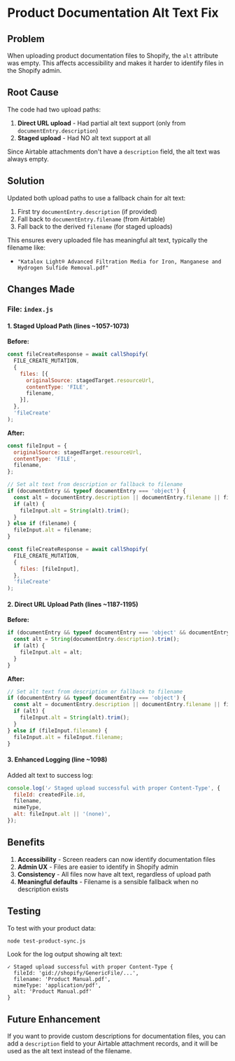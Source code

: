 # Product Documentation Alt Text Fix

## Problem
When uploading product documentation files to Shopify, the `alt` attribute was empty. This affects accessibility and makes it harder to identify files in the Shopify admin.

## Root Cause
The code had two upload paths:
1. **Direct URL upload** - Had partial alt text support (only from `documentEntry.description`)
2. **Staged upload** - Had NO alt text support at all

Since Airtable attachments don't have a `description` field, the alt text was always empty.

## Solution
Updated both upload paths to use a fallback chain for alt text:
1. First try `documentEntry.description` (if provided)
2. Fall back to `documentEntry.filename` (from Airtable)
3. Fall back to the derived `filename` (for staged uploads)

This ensures every uploaded file has meaningful alt text, typically the filename like:
- `"Katalox Light® Advanced Filtration Media for Iron, Manganese and Hydrogen Sulfide Removal.pdf"`

## Changes Made

### File: `index.js`

#### 1. Staged Upload Path (lines ~1057-1073)
**Before:**
```javascript
const fileCreateResponse = await callShopify(
  FILE_CREATE_MUTATION,
  {
    files: [{
      originalSource: stagedTarget.resourceUrl,
      contentType: 'FILE',
      filename,
    }],
  },
  'fileCreate'
);
```

**After:**
```javascript
const fileInput = {
  originalSource: stagedTarget.resourceUrl,
  contentType: 'FILE',
  filename,
};

// Set alt text from description or fallback to filename
if (documentEntry && typeof documentEntry === 'object') {
  const alt = documentEntry.description || documentEntry.filename || filename;
  if (alt) {
    fileInput.alt = String(alt).trim();
  }
} else if (filename) {
  fileInput.alt = filename;
}

const fileCreateResponse = await callShopify(
  FILE_CREATE_MUTATION,
  {
    files: [fileInput],
  },
  'fileCreate'
);
```

#### 2. Direct URL Upload Path (lines ~1187-1195)
**Before:**
```javascript
if (documentEntry && typeof documentEntry === 'object' && documentEntry.description) {
  const alt = String(documentEntry.description).trim();
  if (alt) {
    fileInput.alt = alt;
  }
}
```

**After:**
```javascript
// Set alt text from description or fallback to filename
if (documentEntry && typeof documentEntry === 'object') {
  const alt = documentEntry.description || documentEntry.filename || fileInput.filename;
  if (alt) {
    fileInput.alt = String(alt).trim();
  }
} else if (fileInput.filename) {
  fileInput.alt = fileInput.filename;
}
```

#### 3. Enhanced Logging (line ~1098)
Added alt text to success log:
```javascript
console.log('✓ Staged upload successful with proper Content-Type', {
  fileId: createdFile.id,
  filename,
  mimeType,
  alt: fileInput.alt || '(none)',
});
```

## Benefits
1. **Accessibility** - Screen readers can now identify documentation files
2. **Admin UX** - Files are easier to identify in Shopify admin
3. **Consistency** - All files now have alt text, regardless of upload path
4. **Meaningful defaults** - Filename is a sensible fallback when no description exists

## Testing
To test with your product data:
```bash
node test-product-sync.js
```

Look for the log output showing alt text:
```
✓ Staged upload successful with proper Content-Type {
  fileId: 'gid://shopify/GenericFile/...',
  filename: 'Product Manual.pdf',
  mimeType: 'application/pdf',
  alt: 'Product Manual.pdf'
}
```

## Future Enhancement
If you want to provide custom descriptions for documentation files, you can add a `description` field to your Airtable attachment records, and it will be used as the alt text instead of the filename.
